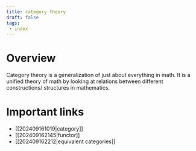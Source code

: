 ```yaml
---
title: category theory
draft: false
tags:
 - index
---
```


# Overview
Category theory is a generalization of just about everything in math. 
It is a unified theory of math by looking at relations between different constructions/ structures in mathematics. 

# Important links
- [[202409161019|category]]
- [[202409162145|functor]]
- [[202409162212|equivalent categories]]
